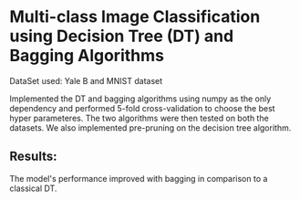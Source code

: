 # Multi-class Image Classification using Decision Tree (DT) and Bagging Algorithms  

DataSet used: Yale B and MNIST dataset

Implemented the DT and bagging algorithms using numpy as the only dependency and performed 5-fold cross-validation to choose the best hyper parameteres. The two algorithms were then tested on both the datasets.
We also implemented pre-pruning on the decision tree algorithm.

## Results:
The model's performance improved with bagging in comparison to a classical DT.
